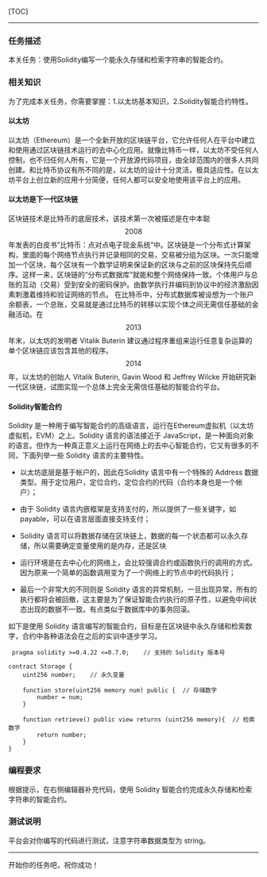 [TOC]

---

### 任务描述


本关任务：使用Solidity编写一个能永久存储和检索字符串的智能合约。


### 相关知识


为了完成本关任务，你需要掌握：1.以太坊基本知识，2.Solidity智能合约特性。

#### 以太坊

以太坊（Ethereum）是一个全新开放的区块链平台，它允许任何人在平台中建立和使用通过区块链技术运行的去中心化应用。就像比特币一样，以太坊不受任何人控制，也不归任何人所有，它是一个开放源代码项目，由全球范围内的很多人共同创建。和比特币协议有所不同的是，以太坊的设计十分灵活，极具适应性。在以太坊平台上创立新的应用十分简便，任何人都可以安全地使用该平台上的应用。



#### 以太坊是下一代区块链

区块链技术是比特币的底层技术，该技术第一次被描述是在中本聪$$2008$$年发表的白皮书“比特币：点对点电子现金系统”中。区块链是一个分布式计算架构，里面的每个网络节点执行并记录相同的交易，交易被分组为区块。一次只能增加一个区块，每个区块有一个数学证明来保证新的区块与之前的区块保持先后顺序。这样一来，区块链的“分布式数据库”就能和整个网络保持一致。个体用户与总账的互动（交易）受到安全的密码保护。由数学执行并编码到协议中的经济激励因素刺激着维持和验证网络的节点。 在比特币中，分布式数据库被设想为一个账户余额表，一个总账，交易就是通过比特币的转移以实现个体之间无需信任基础的金融活动。在$$2013$$年末，以太坊的发明者 Vitalik Buterin 建议通过程序重组来运行任意复杂运算的单个区块链应该包含其他的程序。 $$2014$$年，以太坊的创始人 Vitalik Buterin, Gavin Wood 和 Jeffrey Wilcke 开始研究新一代区块链，试图实现一个总体上完全无需信任基础的智能合约平台。



#### Solidity智能合约

Solidity 是一种用于编写智能合约的高级语言，运行在Ethereum虚拟机（以太坊虚拟机，EVM）之上。Solidity 语言的语法接近于 JavaScript，是一种面向对象的语言。但作为一种真正意义上运行在网络上的去中心智能合约，它又有很多的不同，下面列举一些 Solidity 语言的主要特性。



- 以太坊底层是基于帐户的，因此在Solidity 语言中有一个特殊的 Address 数据类型。用于定位用户，定位合约，定位合约的代码（合约本身也是一个帐户）；

- 由于 Solidity 语言内嵌框架是支持支付的，所以提供了一些关键字，如 payable，可以在语言层面直接支持支付；
- Solidity 语言可以将数据存储在区块链上，数据的每一个状态都可以永久存储，所以需要确定变量使用的是内存，还是区块
- 运行环境是在去中心化的网络上，会比较强调合约或函数执行的调用的方式。因为原来一个简单的函数调用变为了一个网络上的节点中的代码执行；
- 最后一个非常大的不同则是 Solidity 语言的异常机制，一旦出现异常，所有的执行都将会被回撤，这主要是为了保证智能合约执行的原子性，以避免中间状态出现的数据不一致。有点类似于数据库中的事务回滚。



如下是使用 Solidity 语言编写的智能合约，目标是在区块链中永久存储和检索数字，合约中各种语法会在之后的实训中逐步学习。

```solidity
 pragma solidity >=0.4.22 <=0.7.0;    // 支持的 Solidity 版本号
 
contract Storage {
    uint256 number;    // 永久变量

    function store(uint256 memory num) public {  // 存储数字
        number = num;
    }

    function retrieve() public view returns (uint256 memory){  // 检索数字
        return number;
    }
}
```



### 编程要求

根据提示，在右侧编辑器补充代码，使用 Solidity 智能合约完成永久存储和检索字符串的智能合约。

### 测试说明

平台会对你编写的代码进行测试，注意字符串数据类型为 string。




---
开始你的任务吧，祝你成功！